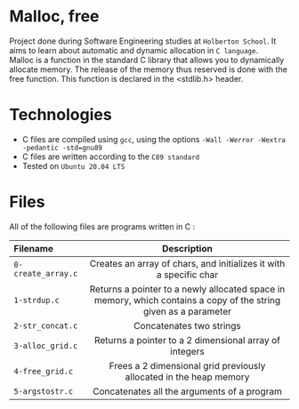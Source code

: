 # Malloc, free
Project done during Software Engineering studies at `Holberton School`. It aims to learn about automatic and dynamic allocation in `C language`.<br>
Malloc is a function in the standard C library that allows you to dynamically allocate memory. The release of the memory thus reserved is done with the free function. This function is declared in the <stdlib.h> header.

# Technologies
- C files are compiled using `gcc`, using the options `-Wall -Werror -Wextra -pedantic -std=gnu89`
- C files are written according to the `C89 standard`
- Tested on `Ubuntu 20.04 LTS`

# Files
All of the following files are programs written in C :

|**Filename**|**Description**|
|:-------|:---------:|
|`0-create_array.c`|Creates an array of chars, and initializes it with a specific char|
|`1-strdup.c`|Returns a pointer to a newly allocated space in memory, which contains a copy of the string given as a parameter|
|`2-str_concat.c`|Concatenates two strings|
|`3-alloc_grid.c`|Returns a pointer to a 2 dimensional array of integers|
|`4-free_grid.c`|Frees a 2 dimensional grid previously allocated in the heap memory|
|`5-argstostr.c`|Concatenates all the arguments of a program|
